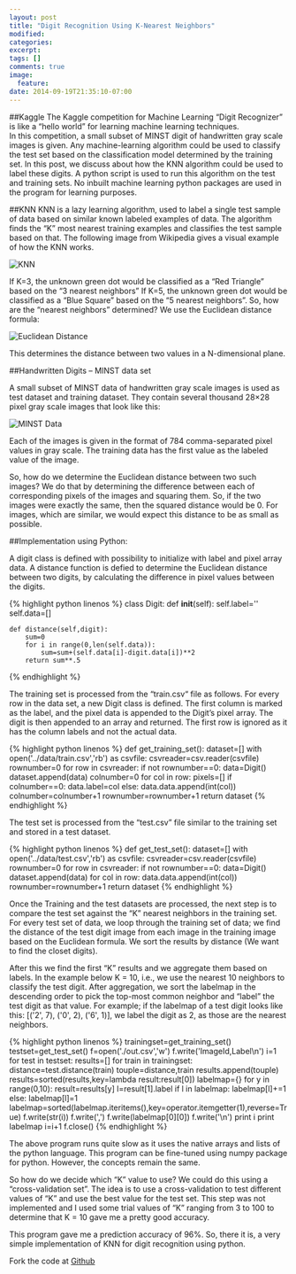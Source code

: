 ```yaml
---
layout: post
title: "Digit Recognition Using K-Nearest Neighbors"
modified:
categories: 
excerpt:
tags: []
comments: true
image:
  feature:
date: 2014-09-19T21:35:10-07:00
---
```


##Kaggle
The Kaggle competition for Machine Learning “Digit Recognizer” is like a “hello world” for learning machine learning techniques.  
In this competition, a small subset of MINST digit of handwritten gray scale images is given. 
Any machine-learning algorithm could be used to classify the test set based on the classification model determined by the training set. In this post, we discuss about how the KNN algorithm could be used to label these digits. A python script is used to run this algorithm on the test and training sets. No inbuilt machine learning python packages are used in the program for learning purposes. 

##KNN
KNN is a lazy learning algorithm, used to label a single test sample of data based on similar known labeled examples of data.  The algorithm finds the “K” most nearest training examples and classifies the test sample based on that.
The following image from Wikipedia gives a visual example of how the KNN works.


![KNN](http://upload.wikimedia.org/wikipedia/commons/thumb/e/e7/KnnClassification.svg/250px-KnnClassification.svg.png)

 
If K=3, the unknown green dot would be classified as a “Red Triangle” based on the “3 nearest neighbors”
If K=5, the unknown green dot would be classified as a “Blue Square” based on the “5 nearest neighbors”.
So, how are the “nearest neighbors” determined?
We use the Euclidean distance formula:
 
![Euclidean Distance](http://upload.wikimedia.org/math/a/0/5/a056c1b3e4b1c72be81acf62b9e574ca.png)

This determines the distance between two values in a N-dimensional plane.

##Handwritten Digits – MINST data set

A small subset of MINST data of handwritten gray scale images is used as test dataset and training dataset. They contain several thousand 28×28 pixel gray scale images that look like this:

![MINST Data](http://rodrigob.github.io/are_we_there_yet/build/images/mnist.png?1363085077)
 

Each of the images is given in the format of 784 comma-separated pixel values in gray scale. The training data has the first value as the labeled value of the image.

So, how do we determine the Euclidean distance between two such images? We do that by determining the difference between each of corresponding pixels of the images and squaring them. So, if the two images were exactly the same, then the squared distance would be 0.  For images, which are similar, we would expect this distance to be as small as possible.

##Implementation using Python:

A digit class is defined with possibility to initialize with label and pixel array data.
A distance function is defied to determine the Euclidean distance between two digits, by calculating the difference in pixel values between the digits. 

{% highlight python linenos %}
class Digit:
	def __init__(self):
		self.label=''
		self.data=[]

	def distance(self,digit):
		sum=0
		for i in range(0,len(self.data)):
			sum=sum+(self.data[i]-digit.data[i])**2
		return sum**.5
{% endhighlight %}

The training set is processed from the “train.csv“ file as follows. For every row in the data set, a new Digit class is defined.  The first column is marked as the label, and the pixel data is appended to the Digit’s pixel array. The digit is then appended to an array and returned. The first row is ignored as it has the column labels and not the actual data.

{% highlight python linenos %}
def get_training_set():
	dataset=[]
	with open('../data/train.csv','rb') as csvfile:
		csvreader=csv.reader(csvfile)
		rownumber=0
		for row in csvreader:
			if not rownumber==0:
				data=Digit()
				dataset.append(data)
				colnumber=0
				for col in row:
					pixels=[]
					if colnumber==0:
						data.label=col
					else:
						data.data.append(int(col))
					colnumber=colnumber+1
			rownumber=rownumber+1
	return dataset
{% endhighlight %}

The test set is processed from the “test.csv” file similar to the training set and stored in a test dataset.

{% highlight python linenos %}
def get_test_set():
	dataset=[]
	with open('../data/test.csv','rb') as csvfile:
		csvreader=csv.reader(csvfile)
		rownumber=0
		for row in csvreader:
			if not rownumber==0:
				data=Digit()
				dataset.append(data)
				for col in row:
					data.data.append(int(col))
			rownumber=rownumber+1
	return dataset
{% endhighlight %}

Once the Training and the test datasets are processed, the next step is to compare the test set against the “K” nearest neighbors in the training set. For every test set of data, we loop through the training set of data; we find the distance of the test digit image from each image in the training image based on the Euclidean formula. We sort the results by distance (We want to find the closet digits). 

After this we find the first “K” results and we aggregate them based on labels. In the example below K = 10, i.e., we use the nearest 10 neighbors to classify the test digit. After aggregation, we sort the labelmap in the descending order to pick the top-most common neighbor and “label” the test digit as that value. For example; if the labelmap of a test digit looks like this: [('2', 7), ('0', 2), ('6', 1)], we label the digit as 2, as those are the nearest neighbors.


{% highlight python linenos %}
trainingset=get_training_set()
testset=get_test_set()
f=open('./out.csv','w')
f.write('ImageId,Label\n')
i=1
for test in testset:
	results=[]
	for train in trainingset:
		distance=test.distance(train)
		touple=distance,train
		results.append(touple)
	results=sorted(results,key=lambda result:result[0])
	labelmap={}
	for y in range(0,10):
		result=results[y]
		l=result[1].label
		if l in labelmap:
			labelmap[l]+=1
		else:
			labelmap[l]=1
	labelmap=sorted(labelmap.iteritems(),key=operator.itemgetter(1),reverse=True)
	f.write(str(i))
	f.write(',')
	f.write(labelmap[0][0])
	f.write('\n')
	print i
	print labelmap
	i=i+1
f.close()
{% endhighlight %}

The above program runs quite slow as it uses the native arrays and lists of the python language. This program can be fine-tuned using numpy package for python. However, the concepts remain the same. 

So how do we decide which “K” value to use?  We could do this using a “cross-validation set”. The idea is to use a cross-validation to test different values of “K” and use the best value for the test set. This step was not implemented and I used some trial values of “K” ranging from 3 to 100 to determine that K = 10 gave me a pretty good accuracy.

This program gave me a prediction accuracy of 96%. So, there it is, a very simple implementation of KNN for digit recognition using python.
	

Fork the code at [Github](https://github.com/anandsekar/datashakers-digitrecognizer)

